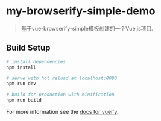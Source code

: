 # my-browserify-simple-demo

> 基于vue-browserify-simple模板创建的一个Vue.js项目.

## Build Setup

``` bash
# install dependencies
npm install

# serve with hot reload at localhost:8080
npm run dev

# build for production with minification
npm run build
```

For more information see the [docs for vueify](https://github.com/vuejs/vueify).
